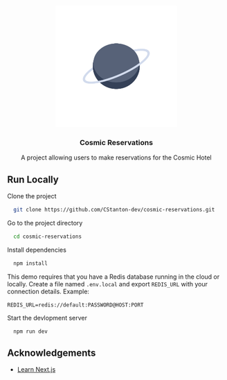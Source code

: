 <p align='center'>
  <img src='public/cosmic-reservations-logo.svg' alt='Logo' height='280'/>
</p>

<h3 align='center'>Cosmic Reservations</h3>

<p align="center">
  A project allowing users to make reservations for the Cosmic Hotel
</p>

## Run Locally

Clone the project

```bash
  git clone https://github.com/CStanton-dev/cosmic-reservations.git
```

Go to the project directory

```bash
  cd cosmic-reservations
```

Install dependencies

```bash
  npm install
```

This demo requires that you have a Redis database running in the cloud or locally. Create a file named `.env.local` and export `REDIS_URL` with your connection details. Example: 

```
REDIS_URL=redis://default:PASSWORD@HOST:PORT
```

Start the devlopment server

```bash
  npm run dev
```

## Acknowledgements

 - [Learn Next.js](https://nextjs.org/learn/foundations/about-nextjs)
